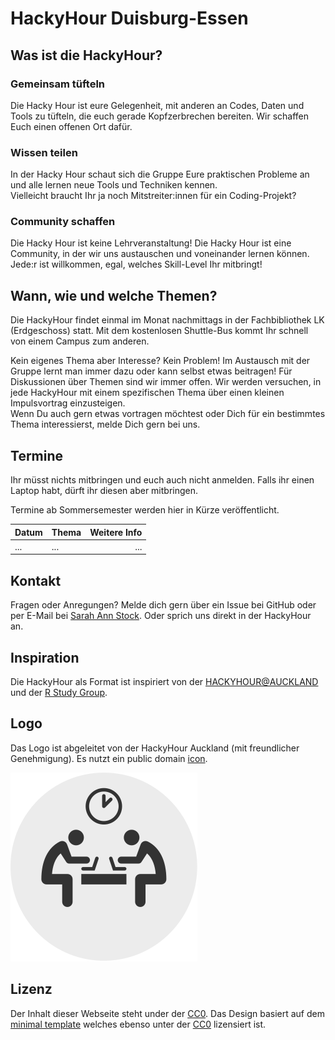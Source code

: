 # HackyHour Duisburg-Essen

## Was ist die HackyHour?
### Gemeinsam tüfteln
Die Hacky Hour ist eure Gelegenheit, mit anderen an Codes, Daten und Tools zu tüfteln, die euch gerade Kopfzerbrechen bereiten. Wir schaffen Euch einen offenen Ort dafür.

### Wissen teilen
In der Hacky Hour schaut sich die Gruppe Eure praktischen Probleme an und alle lernen neue Tools und Techniken kennen.  
Vielleicht braucht Ihr ja noch Mitstreiter:innen für ein Coding-Projekt?

### Community schaffen
Die Hacky Hour ist keine Lehrveranstaltung! Die Hacky Hour ist eine Community, in der wir uns austauschen und voneinander lernen können.  
Jede:r ist willkommen, egal, welches Skill-Level Ihr mitbringt!

## Wann, wie und welche Themen?
Die HackyHour findet einmal im Monat nachmittags in der Fachbibliothek LK (Erdgeschoss) statt.
Mit dem kostenlosen Shuttle-Bus kommt Ihr schnell von einem Campus zum anderen.

Kein eigenes Thema aber Interesse? Kein Problem! Im Austausch mit der Gruppe lernt man immer dazu oder kann selbst etwas beitragen!
Für Diskussionen über Themen sind wir immer offen. Wir werden versuchen, in jede HackyHour mit einem spezifischen Thema über einen kleinen Impulsvortrag einzusteigen.  
Wenn Du auch gern etwas vortragen möchtest oder Dich für ein bestimmtes Thema interessierst, melde Dich gern bei uns.

## Termine
Ihr müsst nichts mitbringen und euch auch nicht anmelden. Falls ihr einen Laptop habt, dürft ihr diesen aber mitbringen.

Termine ab Sommersemester werden hier in Kürze veröffentlicht.

| Datum       | Thema     | Weitere Info |
| ---------- |--------------| ----------:|
| ... | ... | ... |

## Kontakt
Fragen oder Anregungen? Melde dich gern über ein Issue bei GitHub oder per E-Mail bei [Sarah Ann Stock](mailto:sarah.stock@uni-due.de). Oder sprich uns direkt in der HackyHour an.

## Inspiration

Die HackyHour als Format ist inspiriert von der [HACKYHOUR@AUCKLAND](https://uoa-eresearch.github.io/HackyHour/) und der [R Study Group](http://minisciencegirl.github.io/studyGroup/).

## Logo

Das Logo ist abgeleitet von der HackyHour Auckland (mit freundlicher Genehmigung).
Es nutzt ein public domain <a href="https://thenounproject.com/search/?q=hackathon&i=6324">icon</a>.

![Logo of the Hackyhour](logo/hackyhour_generic.svg "Generic HackyHour Logo")

## Lizenz
Der Inhalt dieser Webseite steht under der [CC0](LICENSE).
Das Design basiert auf dem [minimal template](https://github.com/pages-themes/minimal) welches ebenso unter der [CC0](https://creativecommons.org/publicdomain/zero/1.0/legalcode) lizensiert ist.
